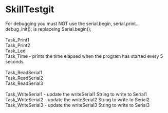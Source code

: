# SkillTestgit
For debugging you must NOT use the serial.begin, serial.print... <br/>
debug_init(); is replaceing Serial.begin(); <br/>
<br/>
Task_Print1 <br/>
Task_Print2 <br/>
Task_Led <br/>
Task_Time - prints the time elapsed when the program has started every 5 seconds <br/>
<br/>
Task_ReadSerial1 <br/>
Task_ReadSerial2 <br/>
Task_ReadSerial3 <br/>
<br/>
Task_WriteSerial1 - update the writeSerial1 String to write to Serial1 <br/>
Task_WriteSerial2 - update the writeSerial2 String to write to Serial2 <br/>
Task_WriteSerial3 - update the writeSerial3 String to write to Serial3 <br/>